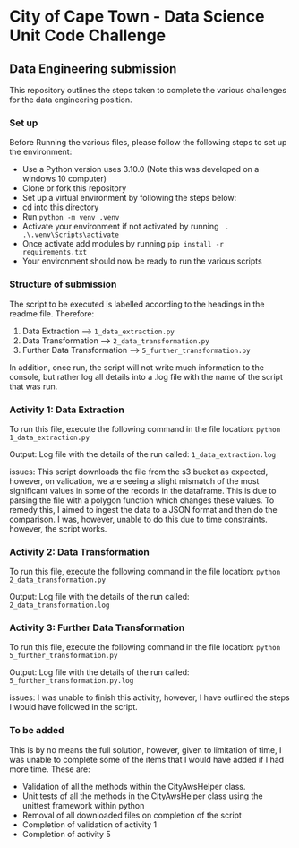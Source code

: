 # City of Cape Town - Data Science Unit Code Challenge
## Data Engineering submission

This repository outlines the steps taken to complete the various challenges for the data engineering position. 

### Set up
Before Running the various files, please follow the following steps to set up the environment:
* Use a Python version uses 3.10.0 (Note this was developed on a windows 10 computer)
* Clone or fork this repository
* Set up a virtual environment by following the steps below:
* cd into this directory
* Run `python -m venv .venv`
* Activate your environment if not activated by running ` . .\.venv\Scripts\activate`
* Once activate add modules by running `pip install -r requirements.txt`
* Your environment should now be ready to run the various scripts

### Structure of submission
The script to be executed is labelled according to the headings in the readme file. Therefore:
1. Data Extraction --> `1_data_extraction.py`
2. Data Transformation --> `2_data_transformation.py`
5. Further Data Transformation --> `5_further_transformation.py`

In addition, once run, the script will not write much information to the console, but rather log all details into a .log file with the name of the script that was run. 

### Activity 1: Data Extraction 
To run this file, execute the following command in the file location:
`python 1_data_extraction.py`

Output:
Log file with the details of the run called: `1_data_extraction.log`

issues:
This script downloads the file from the s3 bucket as expected, however, on validation, we are seeing a slight mismatch of the most significant values in some of the records in the dataframe. This is due to parsing the file with a polygon function which changes these values. To remedy this, I aimed to ingest the data to a JSON format and then do the comparison. I was, however, unable to do this due to time constraints. however, the script works. 

### Activity 2: Data Transformation 
To run this file, execute the following command in the file location:
`python 2_data_transformation.py`

Output:
Log file with the details of the run called: `2_data_transformation.log`

### Activity 3: Further Data Transformation
To run this file, execute the following command in the file location:
`python 5_further_transformation.py`

Output:
Log file with the details of the run called: `5_further_transformation.py.log`

issues:
I was unable to finish this activity, however, I have outlined the steps I would have followed in the script. 

### To be added
This is by no means the full solution, however, given to limitation of time, I was unable to complete some of the items that I would have added if I had more time. These are:
* Validation of all the methods within the CityAwsHelper class.
* Unit tests of all the methods in the CityAwsHelper class using the unittest framework within python
* Removal of all downloaded files on completion of the script
* Completion of validation of activity 1
* Completion of activity 5

